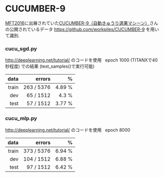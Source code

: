 # CUCUMBER-9

[MFT2016](http://makezine.jp/event/mft2016/)に出展されていた[CUCUMBER-9（自動きゅうり選果マシーン）](http://makezine.jp/event/makers2016/workpiles/)さんの公開されているデータ https://github.com/workpiles/CUCUMBER-9 を用いて識別.  

### cucu_sgd.py 
http://deeplearning.net/tutorial/ のコードを使用  
epoch 1000 (TITANXで40秒程度) での結果 (test_samples()で実行可能)  

|data|errors|%|
|-----------:|------------:|------------:|
|train|263 / 5376|4.89 %|
|dev|65 / 1512|4.3 %|
|test|57 / 1512|3.77 %|

### cucu_mlp.py 
http://deeplearning.net/tutorial/ のコードを使用  
epoch 8000  

|data|errors|%|
|-----------:|------------:|------------:|
|train|373 / 5376|6.94 %|
|dev|104 / 1512|6.88 %|
|test|97 / 1512|6.42 %|

